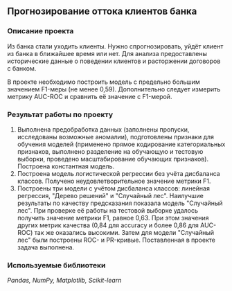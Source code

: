 ## Прогнозирование оттока клиентов банка

### Описание проекта
Из банка стали уходить клиенты. Нужно спрогнозировать, уйдёт клиент из банка в ближайшее время или нет. Для анализа предоставлены исторические данные о поведении клиентов и расторжении договоров с банком.

В проекте необходимо построить модель с предельно большим значением F1-меры (не менее 0,59). Дополнительно следует измерить метрику AUC-ROC и сравнить её значение с F1-мерой.

### Результат работы по проекту
1. Выполнена предобработка данных (заполнены пропуски, исследованы возможные аномалии), подготовлены признаки для обучения моделей (применено прямое кодирование категориальных признаков, выполнено разделение на обучающую и тестовую выборки, проведено масштабирование обучающих признаков). Построена константная модель.
2. Построена модель логистической регрессии без учёта дисбаланса классов. Получено неудовлетворительное значение метрики F1.
3. Построены три модели с учётом дисбаланса классов: линейная регрессия, "Дерево решений" и "Случайный лес". Наилучшие результаты по качеству предсказания показала модель "Случайный лес". При проверке её работы на тестовой выборке удалось получить значение метрики F1, равное 0,63. При этом значения других метрик качества (0,84 для accuracy и более 0,86 для AUC-ROC) так же оказались высокими. Затем для модели "Случайный лес" были построены ROC- и PR-кривые. Поставленная в проекте задача выполнена.

### Используемые библиотеки
*Pandas, NumPy, Matplotlib, Scikit-learn*